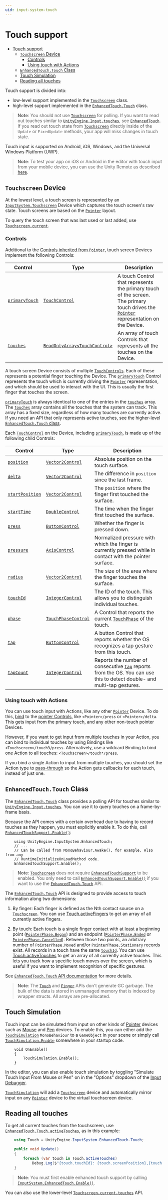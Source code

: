 ```yaml
---
uid: input-system-touch
---
```

# Touch support

- [Touch support](#touch-support)
  - [`Touchscreen` Device](#touchscreen-device)
    - [Controls](#controls)
    - [Using touch with Actions](#using-touch-with-actions)
  - [`EnhancedTouch.Touch` Class](#enhancedtouchtouch-class)
  - [Touch Simulation](#touch-simulation)
  - [Reading all touches](#reading-all-touches)

Touch support is divided into:
* low-level support implemented in the [`Touchscreen`](#touchscreen-device) class.
* high-level support implemented in the [`EnhancedTouch.Touch`](#enhancedtouchtouch-class) class.

>__Note__: You should not use [`Touchscreen`](#touchscreen-device) for polling. If you want to read out touches similar to [`UnityEngine.Input.touches`](https://docs.unity3d.com/ScriptReference/Input-touches.html), see [`EnhancedTouch`](#enhancedtouchtouch-class). If you read out touch state from [`Touchscreen`](#touchscreen-device) directly inside of the `Update` or `FixedUpdate` methods, your app will miss changes in touch state.

Touch input is supported on Android, iOS, Windows, and the Universal Windows Platform (UWP).

>__Note__: To test your app on iOS or Android in the editor with touch input from your mobile device, you can use the Unity Remote as described [here](Debugging.md#unity-remote).

## `Touchscreen` Device

At the lowest level, a touch screen is represented by an [`InputSystem.Touchscreen`](../api/UnityEngine.InputSystem.Touchscreen.html) Device which captures the touch screen's raw state. Touch screens are based on the [`Pointer`](Pointers.md) layout.

To query the touch screen that was last used or last added, use [`Touchscreen.current`](../api/UnityEngine.InputSystem.Touchscreen.html#UnityEngine_InputSystem_Touchscreen_current).

### Controls

Additional to the [Controls inherited from `Pointer`](Pointers.md#controls), touch screen Devices implement the following Controls:

|Control|Type|Description|
|-------|----|-----------|
|[`primaryTouch`](../api/UnityEngine.InputSystem.Touchscreen.html#UnityEngine_InputSystem_Touchscreen_primaryTouch)|[`TouchControl`](../api/UnityEngine.InputSystem.Controls.TouchControl.html)|A touch Control that represents the primary touch of the screen. The primary touch drives the [`Pointer`](Pointers.md) representation on the Device.|
|[`touches`](../api/UnityEngine.InputSystem.Touchscreen.html#UnityEngine_InputSystem_Touchscreen_touches)|[`ReadOnlyArray<TouchControl>`](../api/UnityEngine.InputSystem.Controls.TouchControl.html)|An array of touch Controls that represents all the touches on the Device.|

A touch screen Device consists of multiple [`TouchControls`](../api/UnityEngine.InputSystem.Controls.TouchControl.html). Each of these represents a potential finger touching the Device. The [`primaryTouch`](../api/UnityEngine.InputSystem.Touchscreen.html#UnityEngine_InputSystem_Touchscreen_primaryTouch) Control represents the touch which is currently driving the [`Pointer`](Pointers.md) representation, and which should be used to interact with the UI. This is usually the first finger that touches the screen.

 [`primaryTouch`](../api/UnityEngine.InputSystem.Touchscreen.html#UnityEngine_InputSystem_Touchscreen_primaryTouch) is always identical to one of the entries in the [`touches`](../api/UnityEngine.InputSystem.Touchscreen.html#UnityEngine_InputSystem_Touchscreen_touches) array. The [`touches`](../api/UnityEngine.InputSystem.Touchscreen.html#UnityEngine_InputSystem_Touchscreen_touches) array contains all the touches that the system can track. This array has a fixed size, regardless of how many touches are currently active. If you need an API that only represents active touches, see the higher-level [`EnhancedTouch.Touch` class](#enhancedtouchtouch-class).

Each [`TouchControl`](../api/UnityEngine.InputSystem.Controls.TouchControl.html) on the Device, including [`primaryTouch`](../api/UnityEngine.InputSystem.Touchscreen.html#UnityEngine_InputSystem_Touchscreen_primaryTouch), is made up of the following child Controls:

|Control|Type|Description|
|-------|----|-----------|
|[`position`](../api/UnityEngine.InputSystem.Controls.TouchControl.html#UnityEngine_InputSystem_Controls_TouchControl_position)|[`Vector2Control`](../api/UnityEngine.InputSystem.Controls.Vector2Control.html)|Absolute position on the touch surface.|
|[`delta`](../api/UnityEngine.InputSystem.Controls.TouchControl.html#UnityEngine_InputSystem_Controls_TouchControl_delta)|[`Vector2Control`](../api/UnityEngine.InputSystem.Controls.Vector2Control.html)|The difference in `position` since the last frame.|
|[`startPosition`](../api/UnityEngine.InputSystem.Controls.TouchControl.html#UnityEngine_InputSystem_Controls_TouchControl_startPosition)|[`Vector2Control`](../api/UnityEngine.InputSystem.Controls.Vector2Control.html)|The `position` where the finger first touched the surface.|
|[`startTime`](../api/UnityEngine.InputSystem.Controls.TouchControl.html#UnityEngine_InputSystem_Controls_TouchControl_startTime)|[`DoubleControl`](../api/UnityEngine.InputSystem.Controls.IntegerControl.html)|The time when the finger first touched the surface.|
|[`press`](../api/UnityEngine.InputSystem.Controls.TouchControl.html#UnityEngine_InputSystem_Controls_TouchControl_press)|[`ButtonControl`](../api/UnityEngine.InputSystem.Controls.ButtonControl.html)|Whether the finger is pressed down.|
|[`pressure`](../api/UnityEngine.InputSystem.Controls.TouchControl.html#UnityEngine_InputSystem_Controls_TouchControl_pressure)|[`AxisControl`](../api/UnityEngine.InputSystem.Controls.AxisControl.html)|Normalized pressure with which the finger is currently pressed while in contact with the pointer surface.|
|[`radius`](../api/UnityEngine.InputSystem.Controls.TouchControl.html#UnityEngine_InputSystem_Controls_TouchControl_radius)|[`Vector2Control`](../api/UnityEngine.InputSystem.Controls.Vector2Control.html)|The size of the area where the finger touches the surface.|
|[`touchId`](../api/UnityEngine.InputSystem.Controls.TouchControl.html#UnityEngine_InputSystem_Controls_TouchControl_touchId)|[`IntegerControl`](../api/UnityEngine.InputSystem.Controls.IntegerControl.html)|The ID of the touch. This allows you to distinguish individual touches.|
|[`phase`](../api/UnityEngine.InputSystem.Controls.TouchControl.html#UnityEngine_InputSystem_Controls_TouchControl_phase)|[`TouchPhaseControl`](../api/UnityEngine.InputSystem.Controls.TouchPhaseControl.html)|A Control that reports the current  [`TouchPhase`](../api/UnityEngine.InputSystem.TouchPhase.html) of the touch.|
|[`tap`](../api/UnityEngine.InputSystem.Controls.TouchControl.html#UnityEngine_InputSystem_Controls_TouchControl_tap)|[`ButtonControl`](../api/UnityEngine.InputSystem.Controls.ButtonControl.html)|A button Control that reports whether the OS recognizes a tap gesture from this touch.|
|[`tapCount`](../api/UnityEngine.InputSystem.Controls.TouchControl.html#UnityEngine_InputSystem_Controls_TouchControl_tapCount)|[`IntegerControl`](../api/UnityEngine.InputSystem.Controls.ButtonControl.html)|Reports the number of consecutive [`tap`](../api/UnityEngine.InputSystem.Controls.TouchControl.html#UnityEngine_InputSystem_Controls_TouchControl_tap) reports from the OS. You can use this to detect double- and multi-tap gestures.|

### Using touch with Actions

You can use touch input with Actions, like any other [`Pointer`](Pointers.md) Device. To do this, [bind](ActionBindings.md) to the [pointer Controls](Pointers.md#controls), like `<Pointer>/press` or `<Pointer>/delta`. This gets input from the primary touch, and any other non-touch pointer Devices.

However, if you want to get input from multiple touches in your Action, you can bind to individual touches by using Bindings like `<Touchscreen>/touch3/press`. Alternatively, use a wildcard Binding to bind one Action to all touches: `<Touchscreen>/touch*/press`.

If you bind a single Action to input from multiple touches, you should set the Action type to [pass-through](RespondingToActions.md#pass-through) so the Action gets callbacks for each touch, instead of just one.

## `EnhancedTouch.Touch` Class

The [`EnhancedTouch.Touch`](../api/UnityEngine.InputSystem.EnhancedTouch.Touch.html) class provides a polling API for touches similar to [`UnityEngine.Input.touches`](https://docs.unity3d.com/ScriptReference/Input-touches.html). You can use it to query touches on a frame-by-frame basis.

Because the API comes with a certain overhead due to having to record touches as they happen, you must explicitly enable it. To do this, call [`EnhancedTouchSupport.Enable()`](../api/UnityEngine.InputSystem.EnhancedTouch.EnhancedTouchSupport.html#UnityEngine_InputSystem_EnhancedTouch_EnhancedTouchSupport_Enable):

```
    using UnityEngine.InputSystem.EnhancedTouch;
    // ...
    // Can be called from MonoBehaviour.Awake(), for example. Also from any
    // RuntimeInitializeOnLoadMethod code.
    EnhancedTouchSupport.Enable();
```

>__Note__: [`Touchscreen`](../api/UnityEngine.InputSystem.Touchscreen.html) does not require [`EnhancedTouchSupport`](../api/UnityEngine.InputSystem.EnhancedTouch.EnhancedTouchSupport.html) to be enabled. You only need to call [`EnhancedTouchSupport.Enable()`](../api/UnityEngine.InputSystem.EnhancedTouch.EnhancedTouchSupport.html#UnityEngine_InputSystem_EnhancedTouch_EnhancedTouchSupport_Enable) if you want to use the [`EnhancedTouch.Touch`](../api/UnityEngine.InputSystem.EnhancedTouch.Touch.html) API.

The [`EnhancedTouch.Touch`](../api/UnityEngine.InputSystem.EnhancedTouch.Touch.html) API is designed to provide access to touch information along two dimensions:

1. By finger: Each finger is defined as the Nth contact source on a [`Touchscreen`](../api/UnityEngine.InputSystem.Touchscreen.html). You can use  [Touch.activeFingers](../api/UnityEngine.InputSystem.EnhancedTouch.Touch.html#UnityEngine_InputSystem_EnhancedTouch_Touch_activeFingers) to get an array of all currently active fingers.

2. By touch: Each touch is a single finger contact with at least a beginning point ([`PointerPhase.Began`](../api/UnityEngine.InputSystem.TouchPhase.html)) and an endpoint ([`PointerPhase.Ended`](../api/UnityEngine.InputSystem.TouchPhase.html) or [`PointerPhase.Cancelled`](../api/UnityEngine.InputSystem.TouchPhase.html)). Between those two points, an arbitrary number of [`PointerPhase.Moved`](../api/UnityEngine.InputSystem.TouchPhase.html) and/or [`PointerPhase.Stationary`](../api/UnityEngine.InputSystem.TouchPhase.html) records exist. All records in a touch have the same [`touchId`](../api/UnityEngine.InputSystem.Controls.TouchControl.html#UnityEngine_InputSystem_Controls_TouchControl_touchId). You can use  [Touch.activeTouches](../api/UnityEngine.InputSystem.EnhancedTouch.Touch.html#UnityEngine_InputSystem_EnhancedTouch_Touch_activeTouches) to get an array of all currently active touches. This lets you track how a specific touch moves over the screen, which is useful if you want to implement recognition of specific gestures.

See [`EnhancedTouch.Touch` API documentation](../api/UnityEngine.InputSystem.EnhancedTouch.Touch.html) for more details.

>__Note__: The [`Touch`](../api/UnityEngine.InputSystem.EnhancedTouch.Touch.html) and [`Finger`](../api/UnityEngine.InputSystem.EnhancedTouch.Finger.html) APIs don't generate GC garbage. The bulk of the data is stored in unmanaged memory that is indexed by wrapper structs. All arrays are pre-allocated.

## Touch Simulation

Touch input can be simulated from input on other kinds of [Pointer](./Pointers.md) devices such as [Mouse](./Mouse.md) and [Pen](./Pen.md) devices. To enable this, you can either add the [`TouchSimulation`](../api/UnityEngine.InputSystem.EnhancedTouch.TouchSimulation.html) `MonoBehaviour` to a `GameObject` in your scene or simply call [`TouchSimulation.Enable`](../api/UnityEngine.InputSystem.EnhancedTouch.TouchSimulation.html#UnityEngine_InputSystem_EnhancedTouch_TouchSimulation_Enable) somewhere in your startup code.

```CSharp
    void OnEnable()
    {
        TouchSimulation.Enable();
    }
```

In the editor, you can also enable touch simulation by toggling "Simulate Touch Input From Mouse or Pen" on in the "Options" dropdown of the [Input Debugger](./Debugging.md).

[`TouchSimulation`](../api/UnityEngine.InputSystem.EnhancedTouch.TouchSimulation.html) will add a [`Touchscreen`](../api/UnityEngine.InputSystem.Touchscreen.html) device and automatically mirror input on any [`Pointer`](../api/UnityEngine.InputSystem.Pointer.html) device to the virtual touchscreen device.


## Reading all touches

To get all current touches from the touchscreen, use [`EnhancedTouch.Touch.activeTouches`](../api/UnityEngine.InputSystem.EnhancedTouch.Touch.html#UnityEngine_InputSystem_EnhancedTouch_Touch_activeTouches), as in this example:

```C#
    using Touch = UnityEngine.InputSystem.EnhancedTouch.Touch;

    public void Update()
    {
        foreach (var touch in Touch.activeTouches)
            Debug.Log($"{touch.touchId}: {touch.screenPosition},{touch.phase}");
    }
```

>__Note__: You must first enable enhanced touch support by calling  [`InputSystem.EnhancedTouch.Enable()`](../api/UnityEngine.InputSystem.EnhancedTouch.EnhancedTouchSupport.html#UnityEngine_InputSystem_EnhancedTouch_EnhancedTouchSupport_Enable).

You can also use the lower-level [`Touchscreen.current.touches`](../api/UnityEngine.InputSystem.Touchscreen.html#UnityEngine_InputSystem_Touchscreen_touches) API.

